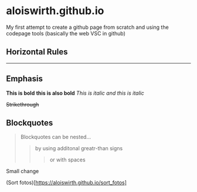 # aloiswirth.github.io

My first attempt to create a github page from scratch and using the codepage tools (basically the web VSC in github)


## Horizontal Rules

____

## Emphasis
**This is bold**
__this is also bold__
*This is italic*
_and this is italic_

~~Strikethrough~~

## Blockquotes

> Blockquotes can be nested...
>>  by using additonal greatr-than signs 
> > > or with spaces

Small change


(Sort fotos)[https://aloiswirth.github.io/sort_fotos]
